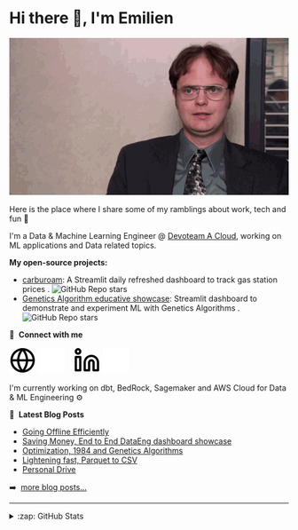 # Hi there 👋, I'm Emilien

<picture>
  <source media="(prefers-color-scheme: dark)" srcset="https://raw.githubusercontent.com/emilien-foissotte/emilien-foissotte/output/github-contribution-grid-snake-dark.svg">
  <source media="(prefers-color-scheme: light)" srcset="https://raw.githubusercontent.com/emilien-foissotte/emilien-foissotte/output/github-contribution-grid-snake.svg">
  <img alt="github contribution grid snake animation" src="https://raw.githubusercontent.com/emilien-foissotte/emilien-foissotte/output/github-contribution-grid-snake.svg">
</picture>

Here is the place where I share some of my ramblings about work, tech and fun 🔭

I'm a Data & Machine Learning Engineer @ [Devoteam A Cloud](https://acloud.devoteam.com/), working on ML applications and Data related topics.

<b>My open-source projects:</b>
  <ul> 
    <li> <a href="https://github.com/emilien-foissotte/carburaom">carburoam</a>: A Streamlit daily refreshed dashboard to track gas station prices . <img alt="GitHub Repo stars" src="https://img.shields.io/github/stars/emilien-foissotte/carburoam?style=flat"> </li>
    <li> <a href="https://github.com/Emilien-Foissotte/ml-genetics-algorithm-app">Genetics Algorithm educative showcase</a>: Streamlit dashboard to demonstrate and experiment ML with Genetics Algorithms . <img alt="GitHub Repo stars" src="https://img.shields.io/github/stars/emilien-foissotte/ml-genetics-algorithm-app?style=flat"> </li>
  </ul>
  

📧 &nbsp;**Connect with me**

[![website](./img/globe-light.svg)](https://emilien-foissotte.github.io/me?utm_campaign=Github_profile#gh-light-mode-only)
[![website](./img/globe-dark.svg)](https://emilien-foissotte.github.io/me?utm_campaign=Github_profile#gh-dark-mode-only)
&nbsp;&nbsp;
[![website](./img/linkedin-light.svg)](https://www.linkedin.com/in/emilien-foissotte44#gh-light-mode-only)
[![website](./img/linkedin-dark.svg)](https://linkedin.com/in/emilien-foissotte44#gh-dark-mode-only)
&nbsp;&nbsp;

I'm currently working on dbt, BedRock, Sagemaker and AWS Cloud for Data & ML Engineering ⚙️

📕 &nbsp;**Latest Blog Posts**

<!-- BLOG-POST-LIST:START -->
- [Going Offline Efficiently](https://emilien-foissotte.github.io/posts/2025/01/going-offline-efficiently/)
- [Saving Money, End to End DataEng dashboard showcase](https://emilien-foissotte.github.io/posts/2024/05/streamlit-gas-stations/)
- [Optimization, 1984 and Genetics Algorithms](https://emilien-foissotte.github.io/posts/2023/10/genetic-algorithm/)
- [Lightening fast, Parquet to CSV](https://emilien-foissotte.github.io/posts/2023/08/fast-convert/)
- [Personal Drive](https://emilien-foissotte.github.io/posts/2023/07/personal-drive/)
<!-- BLOG-POST-LIST:END -->

➡️ &nbsp;[more blog posts...](https://emilien-foissotte.github.io/)

---

<details>
  <summary>:zap: GitHub Stats</summary>

<img align="left" alt="Emilien's GitHub Stats" src="https://github-readme-stats.vercel.app/api?username=emilien-foissotte&show_icons=true&theme=transparent&rank_icon=github" />

</details>
